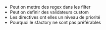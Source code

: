 
* Peut on mettre des regex dans les filter
* Peut on definir des validateurs custom
* Les directives ont elles un niveau de priorité
* Pourquoi le sfactory ne sont pas préférables